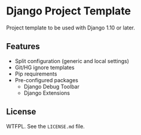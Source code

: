 # Django Project Template
Project template to be used with Django 1.10 or later.

## Features
* Split configuration (generic and local settings)
* Git/HG ignore templates
* Pip requirements
* Pre-configured packages
  * Django Debug Toolbar
  * Django Extensions

## License
WTFPL. See the `LICENSE.md` file.
